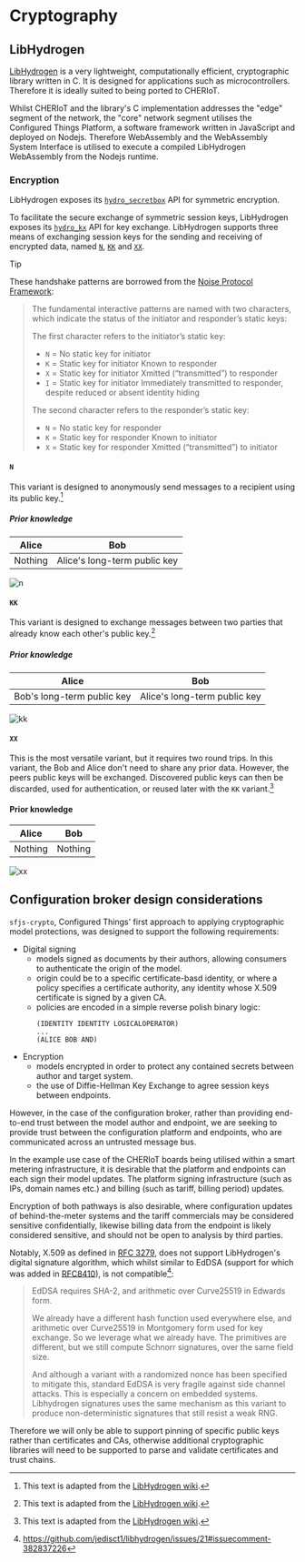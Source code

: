 # Cryptography

## LibHydrogen

[LibHydrogen](https://github.com/jedisct1/libhydrogen) is a very lightweight, computationally efficient, cryptographic library written in C. It is designed for applications such as microcontrollers. Therefore it is ideally suited to being ported to CHERIoT. 

Whilst CHERIoT and the library's C implementation addresses the "edge" segment of the network, the "core" network segment utilises the Configured Things Platform, a software framework written in JavaScript and deployed on Nodejs. Therefore WebAssembly and the WebAssembly System Interface is utilised to execute a compiled LibHydrogen WebAssembly from the Nodejs runtime.

### Encryption

LibHydrogen exposes its [`hydro_secretbox`](https://github.com/jedisct1/libhydrogen/wiki/Secret-key-encryption) API for symmetric encryption.

To facilitate the secure exchange of symmetric session keys, LibHydrogen exposes its [`hydro_kx`](https://github.com/jedisct1/libhydrogen/wiki/Key-exchange) API for key exchange. LibHydrogen supports three means of exchanging session keys for the sending and receiving of encrypted data, named [`N`](#n), [`KK`](#kk) and [`XX`](#xx).

> [!TIP]
> These handshake patterns are borrowed from the [Noise Protocol Framework](https://noiseprotocol.org):
>
>> The fundamental interactive patterns are named with two characters, which indicate the status of the initiator and responder’s static keys:
>>
>>The first character refers to the initiator’s static key:
>> - `N` = No static key for initiator
>> - `K` = Static key for initiator Known to responder
>> - `X` = Static key for initiator Xmitted (“transmitted”) to responder
>> - `I` = Static key for initiator Immediately transmitted to responder, despite reduced or absent identity hiding
>>
>> The second character refers to the responder’s static key:
>> - `N` = No static key for responder
>> - `K` = Static key for responder Known to initiator
>> - `X` = Static key for responder Xmitted (“transmitted”) to initiator

#### `N`

This variant is designed to anonymously send messages to a recipient using its public key.[^libhydrogenwiki]

##### Prior knowledge 
| Alice | Bob |
| - | - |
| Nothing | Alice's long-term public key |


![n](../../../build/documentation/puml/crypt/kx_n.svg)

#### `KK`

This variant is designed to exchange messages between two parties that already know each other's public key.[^libhydrogenwiki]

##### Prior knowledge 
| Alice | Bob |
| - | - |
| Bob's long-term public key | Alice's long-term public key |


![kk](../../../build/documentation/puml/crypt/kx_kk.svg)

#### `XX`

This is the most versatile variant, but it requires two round trips. In this variant, the Bob and Alice don't need to share any prior data. However, the peers public keys will be exchanged. Discovered public keys can then be discarded, used for authentication, or reused later with the `KK` variant.[^libhydrogenwiki]

#### Prior knowledge 
| Alice | Bob |
| - | - |
| Nothing | Nothing |


![xx](../../../build/documentation/puml/crypt/kx_xx.svg)

[^libhydrogenwiki]: This text is adapted from the [LibHydrogen wiki](https://github.com/jedisct1/libhydrogen/wiki).

## Configuration broker design considerations

`sfjs-crypto`, Configured Things' first approach to applying cryptographic model protections, was designed to support the following requirements:

- Digital signing
    - models signed as documents by their authors, allowing consumers to authenticate the origin of the model.
    - origin could be to a specific certificate-basd identity, or where a policy specifies a certificate authority, any identity whose X.509 certificate is signed by a given CA.
    - policies are encoded in a simple reverse polish binary logic: 
        ```
        (IDENTITY IDENTITY LOGICALOPERATOR)
        ...
        (ALICE BOB AND)
        ```
- Encryption
    - models encrypted in order to protect any contained secrets between author and target system.
    - the use of Diffie-Hellman Key Exchange to agree session keys between endpoints.

However, in the case of the configuration broker, rather than providing end-to-end trust between the model author and endpoint, we are seeking to provide trust between the configuration platform and endpoints, who are communicated across an untrusted message bus.

In the example use case of the CHERIoT boards being utilised within a smart metering infrastructure, it is desirable that the platform and endpoints can each sign their model updates. The platform signing infrastructure (such as IPs, domain names etc.) and billing (such as tariff, billing period) updates. 

Encryption of both pathways is also desirable, where configuration updates of behind-the-meter systems and the tariff commercials may be considered sensitive confidentially, likewise billing data from the endpoint is likely considered sensitive, and should not be open to analysis by third parties.

Notably, X.509 as defined in [RFC 3279](https://datatracker.ietf.org/doc/html/rfc3279), does not support LibHydrogen's digital signature algorithm, which whilst similar to EdDSA (support for which was added in [RFC8410](https://datatracker.ietf.org/doc/html/rfc8410)), is not compatible[^EdDSA]:

>EdDSA requires SHA-2, and arithmetic over Curve25519 in Edwards form.
>
>We already have a different hash function used everywhere else, and arithmetic over Curve25519 in Montgomery form used for key exchange. So we leverage what we already have. The primitives are different, but we still compute Schnorr signatures, over the same field size.
>
>And although a variant with a randomized nonce has been specified to mitigate this, standard EdDSA is very fragile against side channel attacks. This is especially a concern on embedded systems. Libhydrogen signatures uses the same mechanism as this variant to produce non-deterministic signatures that still resist a weak RNG.

[^EdDSA]: https://github.com/jedisct1/libhydrogen/issues/21#issuecomment-382837226

Therefore we will only be able to support pinning of specific public keys rather than certificates and CAs, otherwise additional cryptographic libraries will need to be supported to parse and validate certificates and trust chains.
